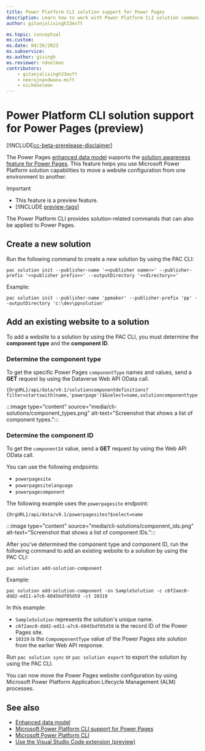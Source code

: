 ```yaml
---
title: Power Platform CLI solution support for Power Pages
description: Learn how to work with Power Platform CLI solution commands for a Power Pages site.
author: gitanjalisingh33msft

ms.topic: conceptual
ms.custom: 
ms.date: 04/26/2023
ms.subservice: 
ms.author: gisingh
ms.reviewer: ndoelman
contributors:
    - gitanjalisingh33msft
    - neerajnandwana-msft
    - nickdoelman
---
```


# Power Platform CLI solution support for Power Pages (preview)

[!INCLUDE[cc-beta-prerelease-disclaimer](../includes/cc-beta-prerelease-disclaimer.md)]

The Power Pages [enhanced data model](../admin/enhanced-data-model.md) supports the [solution awareness feature for Power Pages](power-pages-solutions.md). This feature helps you use Microsoft Power Platform solution capabilities to move a website configuration from one environment to another.

> [!IMPORTANT]
> - This feature is a preview feature.
> - [!INCLUDE [preview-tags](../includes/cc-preview-features-definition.md)]

The Power Platform CLI provides solution-related commands that can also be applied to Power Pages.

## Create a new solution

Run the following command to create a new solution by using the PAC CLI:

`pac solution init --publisher-name '<<publisher name>>' --publisher-prefix '<<publisher prefix>>' --outputDirectory '<<directory>>'`

Example:

`pac solution init --publisher-name 'ppmaker' --publisher-prefix 'pp' --outputDirectory 'c:\dev\ppsolution'`

## Add an existing website to a solution

To add a website to a solution by using the PAC CLI, you must determine the **component type** and the **component ID**.

### Determine the component type

To get the specific Power Pages `componentType` names and values, send a **GET** request by using the Dataverse Web API OData call.

`{OrgURL}/api/data/v9.1/solutioncomponentdefinitions?filter=startswith(name,'powerpage')$&select=name,solutioncomponenttype`

:::image type="content" source="media/cli-solutions/component_types.png" alt-text="Screenshot that shows a list of component types.":::

### Determine the component ID

To get the `componentId` value, send a **GET** request by using the Web API OData call.

You can use the following endpoints:

- `powerpagesite`
- `powerpagesitelanguage`
- `powerpagecomponent`

The following example uses the `powerpagesite` endpoint:

`{OrgURL}/api/data/v9.1/powerpagesites?$select=name`

:::image type="content" source="media/cli-solutions/component_ids.png" alt-text="Screenshot that shows a list of component IDs.":::

After you've determined the component type and component ID, run the following command to add an existing website to a solution by using the PAC CLI:

`pac solution add-solution-component`

Example:

`pac solution add-solution-component -sn SampleSolution -c c6f2aec0-ddd2-ed11-a7c6-6045bdf05d59 -ct 10319`

In this example:

- `SampleSolution` represents the solution's unique name.
- `c6f2aec0-ddd2-ed11-a7c6-6045bdf05d59` is the record ID of the Power Pages site.
- `10319` is the `CompomponentType` value of the Power Pages site solution from the earlier Web API response.

Run `pac solution sync` or `pac solution export` to export the solution by using the PAC CLI.

You can now move the Power Pages website configuration by using Microsoft Power Platform Application Lifecycle Management (ALM) processes.

## See also

- [Enhanced data model](../admin/enhanced-data-model.md)
- [Microsoft Power Platform CLI support for Power Pages](power-platform-cli.md)
- [Microsoft Power Platform CLI](/power-platform/developer/cli/introduction)
- [Use the Visual Studio Code extension (preview)](vs-code-extension.md)
